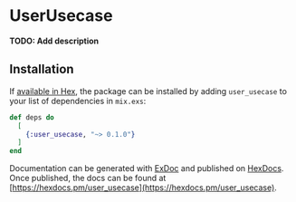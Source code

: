 # UserUsecase

**TODO: Add description**

## Installation

If [available in Hex](https://hex.pm/docs/publish), the package can be installed
by adding `user_usecase` to your list of dependencies in `mix.exs`:

```elixir
def deps do
  [
    {:user_usecase, "~> 0.1.0"}
  ]
end
```

Documentation can be generated with [ExDoc](https://github.com/elixir-lang/ex_doc)
and published on [HexDocs](https://hexdocs.pm). Once published, the docs can
be found at [https://hexdocs.pm/user_usecase](https://hexdocs.pm/user_usecase).

